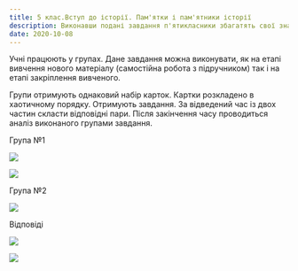 ```yaml
---
title: 5 клас.Вступ до історії. Пам'ятки і пам'ятники історії
description: Виконавши подані завдання п'ятикласники збагатять свої знання про те, що є пам'ятками історії України та що відносять до пам'ятників, монументів, меморіалів
date: 2020-10-08
---
```


Учні працюють у групах. Дане завдання можна виконувати, як на етапі вивчення нового матеріалу (самостійна робота з підручником) так і на етапі закріплення вивченого.

Групи отримують однаковий набір карток. Картки  розкладено в хаотичному порядку. Отримують завдання. За відведений час із двох частин скласти відповідні пари. Після закінчення часу проводиться аналіз виконаного групами завдання.

Група №1

![](/uploads/pamjatki-ta-pamjatniki-istorii-1.png)

![](/uploads/pamjatki-ta-pamjatniki-istorii-2.png)

Група №2

![](/uploads/pamjatki-ta-pamjatniki-istorii-3.png)

Відповіді

![](/uploads/pamjatki-ta-pamjatniki-istorii-4.png)

![](/uploads/pamjatki-ta-pamjatniki-istorii-5.png)
